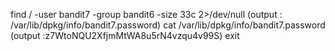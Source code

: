find / -user bandit7 -group bandit6 -size 33c 2>/dev/null
(output : /var/lib/dpkg/info/bandit7.password)
cat /var/lib/dpkg/info/bandit7.password
(output :z7WtoNQU2XfjmMtWA8u5rN4vzqu4v99S)
exit
